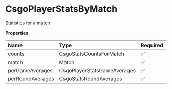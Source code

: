 # CsgoPlayerStatsByMatch

Statistics for a match

**Properties**

| Name             | Type                        | Required | Description |
| :--------------- | :-------------------------- | :------- | :---------- |
| counts           | CsgoStatsCountsForMatch     | ✅       |             |
| match            | Match                       | ✅       |             |
| perGameAverages  | CsgoPlayerStatsGameAverages | ✅       |             |
| perRoundAverages | CsgoStatsRoundAverages      | ✅       |             |

<!-- This file was generated by liblab | https://liblab.com/ -->
